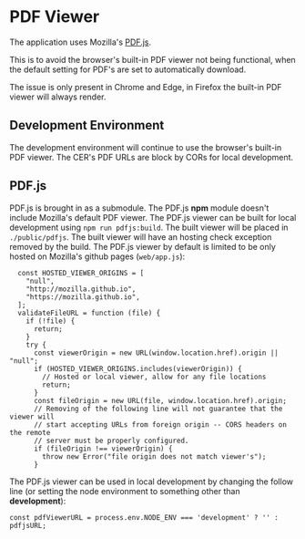 # PDF Viewer

The application uses Mozilla's [PDF.js](https://github.com/mozilla/pdf.js/).

This is to avoid the browser's built-in PDF viewer not being functional,
when the default setting for PDF's are set to automatically download.

The issue is only present in Chrome and Edge, in Firefox the built-in PDF viewer will always render.

## Development Environment

The development environment will continue to use the browser's built-in PDF viewer.
The CER's PDF URLs are block by CORs for local development.

## PDF.js

PDF.js is brought in as a submodule.
The PDF.js **npm** module doesn't include Mozilla's default PDF viewer.
The PDF.js viewer can be built for local development using `npm run pdfjs:build`.
The built viewer will be placed in `./public/pdfjs`.
The built viewer will have an hosting check exception removed by the build.
The PDF.js viewer by default is limited to be only hosted on Mozilla's github pages (`web/app.js`):
```
  const HOSTED_VIEWER_ORIGINS = [
    "null",
    "http://mozilla.github.io",
    "https://mozilla.github.io",
  ];
  validateFileURL = function (file) {
    if (!file) {
      return;
    }
    try {
      const viewerOrigin = new URL(window.location.href).origin || "null";
      if (HOSTED_VIEWER_ORIGINS.includes(viewerOrigin)) {
        // Hosted or local viewer, allow for any file locations
        return;
      }
      const fileOrigin = new URL(file, window.location.href).origin;
      // Removing of the following line will not guarantee that the viewer will
      // start accepting URLs from foreign origin -- CORS headers on the remote
      // server must be properly configured.
      if (fileOrigin !== viewerOrigin) {
        throw new Error("file origin does not match viewer's");
      }
```
The PDF.js viewer can be used in local development by changing the follow line (or setting the node environment to something other than **development**):
```
const pdfViewerURL = process.env.NODE_ENV === 'development' ? '' : pdfjsURL;
```

